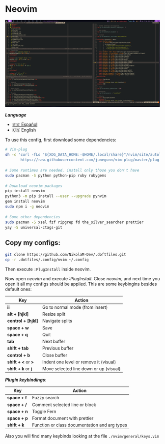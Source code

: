 # Neovim

![Neovim](./neovim.png)

**_Language_**

- [🇪🇸 Español](./README.es.md)
- 🇺🇸 English

To use this config, first download some dependencies:

```bash
# Vim-plug
sh -c 'curl -fLo "${XDG_DATA_HOME:-$HOME/.local/share}"/nvim/site/autoload/plug.vim --create-dirs \
       https://raw.githubusercontent.com/junegunn/vim-plug/master/plug.vim'

# Some runtimes are needed, install only those you don't have
sudo pacman -S python python-pip ruby rubygems

# Download neovim packages
pip install neovim
python3 -m pip install --user --upgrade pynvim
gem install neovim
sudo npm i -g neovim

# Some other dependencies
sudo pacman -S xsel fzf ripgrep fd the_silver_searcher prettier
yay -S universal-ctags-git
```

## Copy my configs:

```bash
git clone https://github.com/NikolaM-Dev/.doftfiles.git
cp -r .dotfiles/.config/nvim ~/.config
```

Then execute `:PlugInstall` inside neovim.

Now open _neovim_ and execute _:PlugInstall_. Close _neovim_, and next time
you open it all my configs should be applied. This are some keybingins besides
default ones:

| Key                    | Action                                 |
| ---------------------- | -------------------------------------- |
| **ii**                 | Go to normal mode (from insert)        |
| **alt + [hjkl]**       | Resize split                           |
| **control + [hjkl]**   | Navigate splits                        |
| **space + w**          | Save                                   |
| **space + q**          | Quit                                   |
| **tab**                | Next buffer                            |
| **shift + tab**        | Previous buffer                        |
| **control + b**        | Close buffer                           |
| **shift + <** or **>** | Indent one level or remove it (visual) |
| **shift + k** or **j** | Move selected line down or up (visual) |

**_Plugin keybindings_**:

| Key           | Action                                        |
| ------------- | --------------------------------------------- |
| **space + f** | Fuzzy search                                  |
| **space + /** | Comment selected line or block                |
| **space + n** | Toggle Fern                                   |
| **space + p** | Format document with prettier                 |
| **shift + k** | Function or class documentation and arg types |

Also you will find many keybinds looking at the file `./nvim/general/keys.vim`
